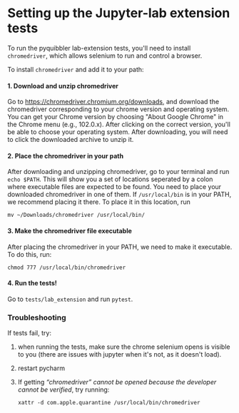 # Setting up the Jupyter-lab extension tests

To run the pyquibbler lab-extension tests, you'll need to install `chromedriver`, 
which allows selenium to run and control a browser. 

To install `chromedriver` and add it to your path:

#### 1. Download and unzip chromedriver 
Go to https://chromedriver.chromium.org/downloads, and download the chromedriver corresponding to your chrome version and operating system.
You can get your Chrome version by choosing "About Google Chrome" in the Chrome menu (e.g., 102.0.x).
After clicking on the correct version, you'll be able to choose your operating system. After downloading, you will
need to click the downloaded archive to unzip it. 

#### 2. Place the chromedriver in your path 
After downloading and unzipping chromedriver, go to your terminal and run `echo $PATH`. 
This will show you a set of locations seperated by a colon where executable files are expected to be found.
You need to place your downloaded chromedriver in one of them. 
If `/usr/local/bin` is in your PATH, we recommend placing it there. 
To place it in this location, run 

   `mv ~/Downloads/chromedriver /usr/local/bin/`

#### 3. Make the chromedriver file executable
After placing the chromedriver in your PATH, we need to make it executable. 
To do this, run:

   `chmod 777 /usr/local/bin/chromedriver`

#### 4. Run the tests! 
Go to `tests/lab_extension` and run `pytest`. 


### Troubleshooting 

If tests fail, try:
1. when running the tests, make sure the chrome selenium opens is visible to you 
(there are issues with jupyter when it's not, as it doesn't load).

2. restart pycharm

3. If getting _“chromedriver” cannot be opened because the developer cannot be verified_, 
   try running:
   
      ```xattr -d com.apple.quarantine /usr/local/bin/chromedriver```
